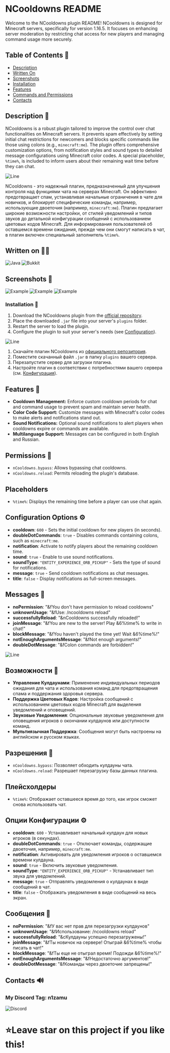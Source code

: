 # NCooldowns README

Welcome to the NCooldowns plugin README! NCooldowns is designed for Minecraft servers, specifically for version 1.16.5. It focuses on enhancing server moderation by restricting chat access for new players and managing command usage more securely.

## Table of Contents 📃

- [Description](#description)
- [Written On](#written-on)
- [Screenshots](#screenshots)
- [Installation](#installation)
- [Features](#features)
- [Commands and Permissions](#commands-and-permissions)
- [Contacts](#contacts)

## Description 💙

NCooldowns is a robust plugin tailored to improve the control over chat functionalities on Minecraft servers. It prevents spam effectively by setting initial chat restrictions for newcomers and blocks specific commands like those using colons (e.g., `minecraft:me`). The plugin offers comprehensive customization options, from notification styles and sound types to detailed message configurations using Minecraft color codes. A special placeholder, `%time%`, is included to inform users about their remaining wait time before they can chat.

![Line](https://github.com/n1zamu/n1zamu/blob/main/assets/sepparator.png)

NCooldowns - это надежный плагин, предназначенный для улучшения контроля над функциями чата на серверах Minecraft. Он эффективно предотвращает спам, устанавливая начальные ограничения в чате для новичков, и блокирует специфические команды, например, использующие двоеточия (например, `minecraft:me`). Плагин предлагает широкие возможности настройки, от стилей уведомлений и типов звуков до детальной конфигурации сообщений с использованием цветовых кодов Minecraft. Для информирования пользователей об оставшемся времени ожидания, прежде чем они смогут написать в чат, в плагин включен специальный заполнитель `%time%`.


## Written on 👩‍💻
![Java](https://img.shields.io/badge/-Java-FFA500?style=for-the-badge&logo=java&logoColor=0000CD)
![Bukkit](https://img.shields.io/badge/-Bukkit-7B68EE?style=for-the-badge)

## Screenshots 📸
![Example](https://github.com/n1zamu/NCooldown/blob/main/screenshots/example.png)
![Example](https://github.com/n1zamu/NCooldown/blob/main/screenshots/example1.png)
![Example](https://github.com/n1zamu/NCooldown/blob/main/screenshots/example2.png)

### Installation 🌙

1. Download the NCooldowns plugin from the [official repository](https://github.com/n1zamu/NCooldown).
2. Place the downloaded `.jar` file into your server's `plugins` folder.
3. Restart the server to load the plugin.
4. Configure the plugin to suit your server's needs (see [Configuration](#configuration)).

![Line](https://github.com/n1zamu/n1zamu/blob/main/assets/sepparator.png)

1. Скачайте плагин NCooldowns из [официального репозитория](https://github.com/n1zamu/NCooldown).
2. Поместите скачанный файл `.jar` в папку `plugins` вашего сервера.
3. Перезапустите сервер для загрузки плагина.
4. Настройте плагин в соответствии с потребностями вашего сервера (см. [Конфигурация](#configuration)).

## Features 🌟

- **Cooldown Management:** Enforce custom cooldown periods for chat and command usage to prevent spam and maintain server health.
- **Color Code Support:** Customize messages with Minecraft's color codes to make alerts and notifications stand out.
- **Sound Notifications:** Optional sound notifications to alert players when cooldowns expire or commands are available.
- **Multilanguage Support:** Messages can be configured in both English and Russian.

## Permissions 🔑

- `nCooldowns.bypass`: Allows bypassing chat cooldowns.
- `nCooldowns.reload`: Permits reloading the plugin's database.

## Placeholders

- `%time%`: Displays the remaining time before a player can use chat again.

## Configuration Options ⚙️

- **cooldown**: `600` - Sets the initial cooldown for new players (in seconds).
- **doubleDotCommands**: `true` - Disables commands containing colons, such as `minecraft:me`.
- **notification**: Activate to notify players about the remaining cooldown time.
- **sound**: `true` - Enable to use sound notifications.
- **soundType**: `"ENTITY_EXPERIENCE_ORB_PICKUP"` - Sets the type of sound for notifications.
- **message**: `true` - Send cooldown notifications as chat messages.
- **title**: `false` - Display notifications as full-screen messages.

## Messages 📝

- **noPermission**: "&fYou don't have permission to reload cooldowns"
- **unknownUsage**: "&fUse: /ncooldowns reload"
- **successfullyReload**: "&nCooldowns successfully reloaded!"
- **joinMessage**: "&fYou are new to the server! Play &6%time% to write in chat!"
- **blockMessage**: "&fYou haven't played the time yet! Wait &6%time%!"
- **notEnoughArgumentsMessage**: "&fNot enough arguments!"
- **doubleDotMessage**: "&fColon commands are forbidden!"

![Line](https://github.com/n1zamu/n1zamu/blob/main/assets/sepparator.png)

## Возможности 🌟

- **Управление Кулдаунами**: Применение индивидуальных периодов ожидания для чата и использования команд для предотвращения спама и поддержания здоровья сервера.
- **Поддержка Цветовых Кодов**: Настройка сообщений с использованием цветовых кодов Minecraft для выделения уведомлений и оповещений.
- **Звуковые Уведомления**: Опциональные звуковые уведомления для оповещения игроков о окончании кулдаунов или доступности команд.
- **Мультиязычная Поддержка**: Сообщения могут быть настроены на английском и русском языках.

## Разрешения 🔑

- `nCooldowns.bypass`: Позволяет обходить кулдауны чата.
- `nCooldowns.reload`: Разрешает перезагрузку базы данных плагина.

## Плейсхолдеры

- `%time%`: Отображает оставшееся время до того, как игрок сможет снова использовать чат.

## Опции Конфигурации ⚙️

- **cooldown**: `600` - Устанавливает начальный кулдаун для новых игроков (в секундах).
- **doubleDotCommands**: `true` - Отключает команды, содержащие двоеточия, например, `minecraft:me`.
- **notification**: Активировать для уведомления игроков о оставшемся времени кулдауна.
- **sound**: `true` - Включить звуковые уведомления.
- **soundType**: `"ENTITY_EXPERIENCE_ORB_PICKUP"` - Устанавливает тип звука для уведомлений.
- **message**: `true` - Отправлять уведомления о кулдаунах в виде сообщений в чат.
- **title**: `false` - Отображать уведомления в виде сообщений на весь экран.

## Сообщения 📝

- **noPermission**: "&fУ вас нет прав для перезагрузки кулдаунов"
- **unknownUsage**: "&fИспользование: /ncooldowns reload"
- **successfullyReload**: "&cКулдауны успешно перезагружены!"
- **joinMessage**: "&fТы новичок на сервере! Отыграй &6%time% чтобы писать в чат!"
- **blockMessage**: "&fТы еще не отыграл время! Подожди &6%time%!"
- **notEnoughArgumentsMessage**: "&fНедостаточно аргументов!"
- **doubleDotMessage**: "&fКоманды через двоеточие запрещены!"

## Contacts 🔊

### My Discord Tag: n1zamu
![Discord](https://img.shields.io/badge/-Discord-4169E1?style=for-the-badge&logo=discord&logoColor=FFFFFF)


# ⭐Leave star on this project if you like this!
